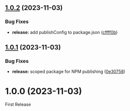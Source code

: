 ## [1.0.2](https://github.com/MONOGRID/gainmap-js/compare/v1.0.1...v1.0.2) (2023-11-03)


### Bug Fixes

* **release:** add publishConfig to package.json ([cffff0b](https://github.com/MONOGRID/gainmap-js/commit/cffff0b31050ab54040922748b82d97e6aa820a3))

## [1.0.1](https://github.com/MONOGRID/gainmap-js/compare/v1.0.0...v1.0.1) (2023-11-03)


### Bug Fixes

* **release:** scoped package for NPM publishing ([0e30758](https://github.com/MONOGRID/gainmap-js/commit/0e307589e51dd05e160062f2ae78fc746cbdf5aa))

# 1.0.0 (2023-11-03)

First Release
